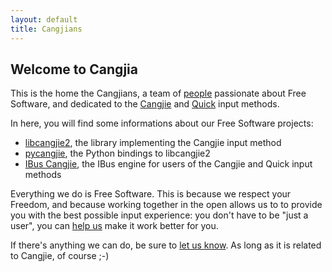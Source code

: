 ```yaml
---
layout: default
title: Cangjians
---
```


## Welcome to Cangjia

This is the home the Cangjians, a team of [people](people.html) passionate
about Free Software, and dedicated to the
[Cangjie](https://en.wikipedia.org/wiki/Cangjie_input_method) and
[Quick](https://en.wikipedia.org/wiki/Simplified_Cangjie) input methods.

In here, you will find some informations about our Free Software projects:

* [libcangjie2](projects/libcangjie2.html), the library implementing the
  Cangjie input method
* [pycangjie](projects/pycangjie.html), the Python bindings to libcangjie2
* [IBus Cangjie](projects/ibus-cangjie.html), the IBus engine for users of the
  Cangjie and Quick input methods

Everything we do is Free Software. This is because we respect your Freedom,
and because working together in the open allows us to to provide you with the
best possible input experience: you don't have to be "just a user", you can
[help us](contribute.html) make it work better for you.

If there's anything we can do, be sure to [let us know](contact.html). As
long as it is related to Cangjie, of course ;-)
